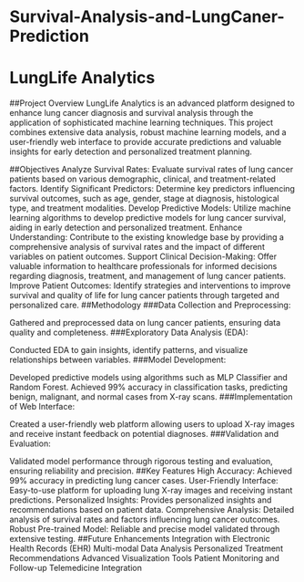 # Survival-Analysis-and-LungCaner-Prediction
# LungLife Analytics
##Project Overview
LungLife Analytics is an advanced platform designed to enhance lung cancer diagnosis and survival analysis through the application of sophisticated machine learning techniques. This project combines extensive data analysis, robust machine learning models, and a user-friendly web interface to provide accurate predictions and valuable insights for early detection and personalized treatment planning.

##Objectives
Analyze Survival Rates: Evaluate survival rates of lung cancer patients based on various demographic, clinical, and treatment-related factors.
Identify Significant Predictors: Determine key predictors influencing survival outcomes, such as age, gender, stage at diagnosis, histological type, and treatment modalities.
Develop Predictive Models: Utilize machine learning algorithms to develop predictive models for lung cancer survival, aiding in early detection and personalized treatment.
Enhance Understanding: Contribute to the existing knowledge base by providing a comprehensive analysis of survival rates and the impact of different variables on patient outcomes.
Support Clinical Decision-Making: Offer valuable information to healthcare professionals for informed decisions regarding diagnosis, treatment, and management of lung cancer patients.
Improve Patient Outcomes: Identify strategies and interventions to improve survival and quality of life for lung cancer patients through targeted and personalized care.
##Methodology
###Data Collection and Preprocessing:

Gathered and preprocessed data on lung cancer patients, ensuring data quality and completeness.
###Exploratory Data Analysis (EDA):

Conducted EDA to gain insights, identify patterns, and visualize relationships between variables.
###Model Development:

Developed predictive models using algorithms such as MLP Classifier and Random Forest.
Achieved 99% accuracy in classification tasks, predicting benign, malignant, and normal cases from X-ray scans.
###Implementation of Web Interface:

Created a user-friendly web platform allowing users to upload X-ray images and receive instant feedback on potential diagnoses.
###Validation and Evaluation:

Validated model performance through rigorous testing and evaluation, ensuring reliability and precision.
##Key Features
High Accuracy: Achieved 99% accuracy in predicting lung cancer cases.
User-Friendly Interface: Easy-to-use platform for uploading lung X-ray images and receiving instant predictions.
Personalized Insights: Provides personalized insights and recommendations based on patient data.
Comprehensive Analysis: Detailed analysis of survival rates and factors influencing lung cancer outcomes.
Robust Pre-trained Model: Reliable and precise model validated through extensive testing.
##Future Enhancements
Integration with Electronic Health Records (EHR)
Multi-modal Data Analysis
Personalized Treatment Recommendations
Advanced Visualization Tools
Patient Monitoring and Follow-up
Telemedicine Integration
